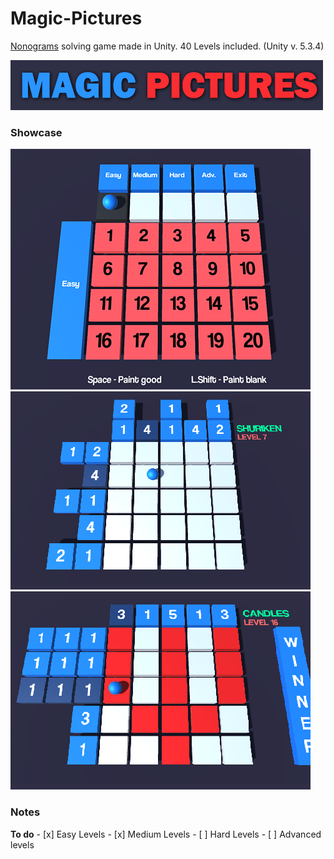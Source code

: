 # Magic-Pictures
<a href="https://en.wikipedia.org/wiki/Nonogram">Nonograms</a> solving game made in Unity. 40 Levels included. (Unity v. 5.3.4)

<img src="Media_img/logo.png" alt="logo" >
<h3> Showcase </h3>
<div>
<img src="Media_img/1.png" alt="screenshot 1">
<img src="Media_img/2.png" alt="screenshot 2">
<img src="Media_img/3.png" alt="screenshot 3">
</div>
<h3> Notes </h3>
<b>To do</b>
- [x] Easy Levels
- [x] Medium Levels
- [ ] Hard Levels
- [ ] Advanced levels


